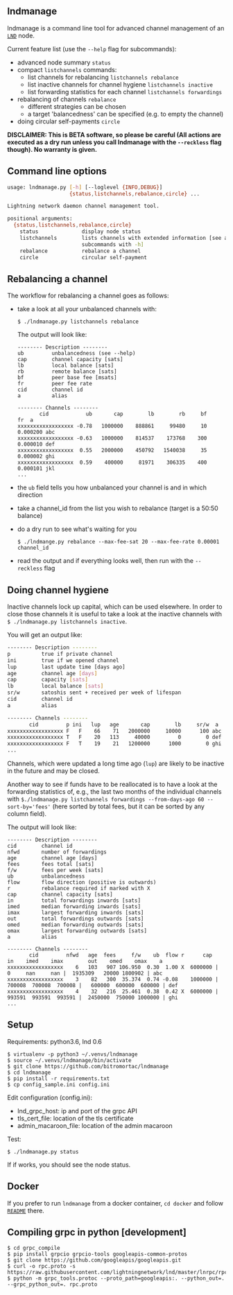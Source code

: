 lndmanage
---------

lndmanage is a command line tool for advanced channel management of an [`LND`](https://github.com/lightningnetwork/lnd) node.

Current feature list (use the ```--help``` flag for subcommands):

* advanced node summary ```status```
* compact ```listchannels``` commands:
  * list channels for rebalancing ```listchannels rebalance```
  * list inactive channels for channel hygiene ```listchannels inactive```
  * list forwarding statistics for each channel ```listchannels forwardings```
* rebalancing of channels ```rebalance```
  * different strategies can be chosen
  * a target 'balancedness' can be specified (e.g. to empty the channel)
* doing circular self-payments ```circle```

**DISCLAIMER: This is BETA software, so please be careful (All actions are executed as a dry run unless you call lndmanage with the ```--reckless``` flag though). No warranty is given.**

Command line options
--------------------
```sh
usage: lndmanage.py [-h] [--loglevel {INFO,DEBUG}]
                    {status,listchannels,rebalance,circle} ...

Lightning network daemon channel management tool.

positional arguments:
  {status,listchannels,rebalance,circle}
    status              display node status
    listchannels        lists channels with extended information [see also
                        subcommands with -h]
    rebalance           rebalance a channel
    circle              circular self-payment

```

Rebalancing a channel
---------------------
The workflow for rebalancing a channel goes as follows:

* take a look at all your unbalanced channels with:

  ```$ ./lndmanage.py listchannels rebalance```
  
    The output will look like:
  ```
  -------- Description --------
  ub         unbalancedness (see --help)
  cap        channel capacity [sats]
  lb         local balance [sats]
  rb         remote balance [sats]
  bf         peer base fee [msats]
  fr         peer fee rate
  cid        channel id
  a          alias
  
  -------- Channels --------
         cid            ub       cap        lb        rb     bf        fr  a       
  xxxxxxxxxxxxxxxxxx -0.78   1000000    888861     99480     10  0.000200 abc                
  xxxxxxxxxxxxxxxxxx -0.63   1000000    814537    173768    300  0.000010 def
  xxxxxxxxxxxxxxxxxx  0.55   2000000    450792   1540038     35  0.000002 ghi
  xxxxxxxxxxxxxxxxxx  0.59    400000     81971    306335    400  0.000101 jkl
  ...
  ```
* the ```ub``` field tells you how unbalanced your channel is and in which direction
* take a channel_id from the list you wish to rebalance (target is a 50:50 balance)
* do a dry run to see what's waiting for you

  ```$ ./lndmange.py rebalance --max-fee-sat 20 --max-fee-rate 0.00001 channel_id```

* read the output and if everything looks well, then run with the ```--reckless``` flag

Doing channel hygiene
---------------------
Inactive channels lock up capital, which can be used elsewhere. In order to close those channels it is useful to take a look
at the inactive channels with ```$ ./lndmanage.py listchannels inactive```.

You will get an output like:

```sh
-------- Description --------
p          true if private channel
ini        true if we opened channel
lup        last update time [days ago]
age        channel age [days]
cap        capacity [sats]
lb         local balance [sats]
sr/w       satoshis sent + received per week of lifespan
cid        channel id
a          alias

-------- Channels --------
       cid         p ini   lup   age       cap        lb     sr/w  a       
xxxxxxxxxxxxxxxxxx F   F    66    71   2000000     10000      100 abc
xxxxxxxxxxxxxxxxxx T   F    20   113     40000         0        0 def
xxxxxxxxxxxxxxxxxx F   T    19    21   1200000      1000        0 ghi
...
```
Channels, which were updated a long time ago (```lup```) are likely to be inactive in the future and may be closed.

Another way to see if funds have to be reallocated is to have a look at
the forwarding statistics of, e.g., the last two months of the individual channels
 with ```$./lndmanage.py listchannels forwardings --from-days-ago 60 --sort-by='fees'```
 (here sorted by total fees, but it can be sorted by any column field).

The output will look like:
```
-------- Description --------
cid        channel id
nfwd       number of forwardings
age        channel age [days]
fees       fees total [sats]
f/w        fees per week [sats]
ub         unbalancedness
flow       flow direction (positive is outwards)
r          rebalance required if marked with X
cap        channel capacity [sats]
in         total forwardings inwards [sats]
imed       median forwarding inwards [sats]
imax       largest forwarding inwards [sats]
out        total forwardings outwards [sats]
omed       median forwarding outwards [sats]
omax       largest forwarding outwards [sats]
a          alias

-------- Channels --------
       cid         nfwd   age  fees     f/w    ub  flow r      cap         in    imed    imax        out    omed    omax    a
xxxxxxxxxxxxxxxxxx    6   103   907 106.950  0.30  1.00 X  6000000 |        0     nan     nan |  1935309   20000 1800902 | abc
xxxxxxxxxxxxxxxxxx    3    82   300  35.374  0.74 -0.08    1000000 |   700008  700008  700008 |   600000  600000  600000 | def
xxxxxxxxxxxxxxxxxx    4    32   216  25.461  0.38  0.42 X  6000000 |   993591  993591  993591 |  2450000  750000 1000000 | ghi
...
```

Setup
-----
Requirements: python3.6, lnd 0.6
```
$ virtualenv -p python3 ~/.venvs/lndmanage
$ source ~/.venvs/lndmanage/bin/activate
$ git clone https://github.com/bitromortac/lndmanage
$ cd lndmanage
$ pip install -r requirements.txt
$ cp config_sample.ini config.ini
```

Edit configuration (config.ini):
* lnd_grpc_host: ip and port of the grpc API
* tls_cert_file: location of the tls certificate
* admin_macaroon_file: location of the admin macaroon

Test:
```
$ ./lndmanage.py status 
```
If if works, you should see the node status.

Docker
------

If you prefer to run `lndmanage` from a docker container, `cd docker` and follow [`README`](docker/README.md) there.

Compiling grpc in python [development]
----------------------------------------------------
```
$ cd grpc_compile
$ pip install grpcio grpcio-tools googleapis-common-protos
$ git clone https://github.com/googleapis/googleapis.git
$ curl -o rpc.proto -s https://raw.githubusercontent.com/lightningnetwork/lnd/master/lnrpc/rpc.proto
$ python -m grpc_tools.protoc --proto_path=googleapis:. --python_out=. --grpc_python_out=. rpc.proto
```

